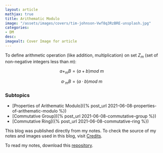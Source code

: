 ```yaml
---
layout: article
mathjax: true
title: Arithematic Modulo
image: "/assets/images/covers/tim-johnson-Vwf8q3RzBRE-unsplash.jpg"
categories:
- DM
desc:   
imagealt: Cover Image for article
---
```


To define arithmetic operation (like addition, multiplication) on set $Z_m$ (set of non-negative integers less than $m$):
























































































































































































































































































































































































































$$a +_m B = (a+b)mod\ m$$
























































































































































































































































































































































































































$$a \cdot_m B = (a \cdot b)mod\ m$$

























































































































































































































































































































































































































### Subtopics
- [Properties of Arithematic Modulo]({% post_url 2021-06-08-properties-of-arithematic-modulo %})
- [Commutative Group]({% post_url 2021-06-08-commutative-group %})
- [Commutative Ring]({% post_url 2021-06-08-commutative-ring %})

This blog was published directly from my notes.
To check the source of my notes and images used in this blog, visit <a href="/credits.html" target="_blank">Credits</a>.

To read my notes, download this <a href="https://github.com/bovem/CS" target="blank">repository</a>.